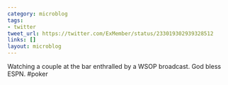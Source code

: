 ```yaml
---
category: microblog
tags:
- twitter
tweet_url: https://twitter.com/ExMember/status/233019302939328512
links: []
layout: microblog
---
```

Watching a couple at the bar enthralled by a WSOP broadcast. God bless ESPN. #poker
